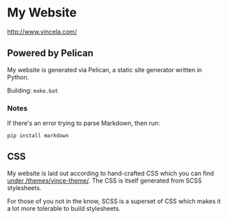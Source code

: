 # My Website
http://www.vincela.com/

## Powered by Pelican
My website is generated via Pelican, a static site generator written in Python.

Building: `make.bat`

### Notes

If there's an error trying to parse Markdown, then run:

```
pip install markdown
```

## CSS
My website is laid out according to hand-crafted CSS which you can find [under /themes/vince-theme/](https://github.com/vincentlaucsb/vincela.com/tree/master/themes/vince-theme/static/css-raw). The CSS is itself generated from SCSS stylesheets.

For those of you not in the know, SCSS is a superset of CSS which makes it a lot more tolerable to build stylesheets.
